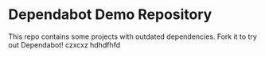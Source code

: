# Dependabot Demo Repository

This repo contains some projects with outdated dependencies. Fork it to try out
Dependabot!
czxcxz
hdhdfhfd
